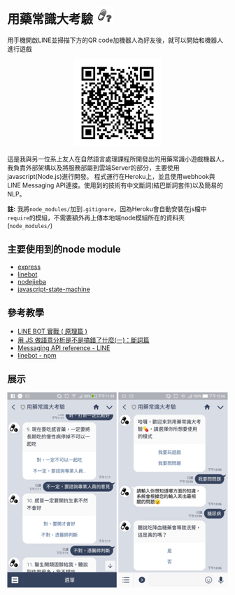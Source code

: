 # 用藥常識大考驗 <img src="img/thumbnail.png" title="thumbnail" width="40" />

用手機開啟LINE並掃描下方的QR code加機器人為好友後，就可以開始和機器人進行遊戲
<center>
    <img src="img/qrcode.png" alt="qrcode" title="qrcode" width="200" /> 
</center>

這是我與另一位系上友人在自然語言處理課程所開發出的用藥常識小遊戲機器人，我負責外部架構以及將服務部屬到雲端Server的部分，主要使用javascript(Node.js)進行開發。
程式運行在Heroku上，並且使用webhook與LINE Messaging API連接。使用到的技術有中文斷詞(結巴斷詞套件)以及簡易的NLP。

**註:** 我將`node_modules/`加到`.gitignore`，因為Heroku會自動安裝在js檔中`require`的模組，不需要額外再上傳本地端node模組所在的資料夾(`node_modules/`)

## 主要使用到的node module
* [express](http://expressjs.com/zh-tw/)
* [linebot](https://www.npmjs.com/package/linebot)
* [nodejieba](https://www.npmjs.com/package/nodejieba)
* [javascript-state-machine](https://github.com/jakesgordon/javascript-state-machine)


## 參考教學
* [LINE BOT 實戰 ( 原理篇 )](http://www.oxxostudio.tw/articles/201701/line-bot.html)
* [用 JS 做語意分析是不是搞錯了什麼(一)：斷詞篇](https://noob.tw/js-nlp-jieba/)
* [Messaging API reference - LINE](https://developers.line.me/en/reference/messaging-api/)
* [linebot - npm](https://www.npmjs.com/package/linebot)

## 展示

<center class="half">
    <img title="demo1" alt="demo1" src="demo/demo1.jpg" width="250"/>
    <img title="demo2" alt="demo2" src="demo/demo2.jpg" width="250"/>
</center>